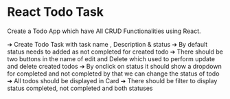 # React Todo Task
Create a Todo App which have All CRUD Functionalities using React.

➔ Create Todo Task with task name , Description & status
➔ By default status needs to added as not completed for created todo
➔ There should be two buttons in the name of edit and Delete which used to perform update and
delete created todos
➔ By onclick on status it should show a dropdown for completed and not completed by that we can
change the status of todo
➔ All todos should be displayed in Card
➔ There should be filter to display status completed, not completed and both statuses

